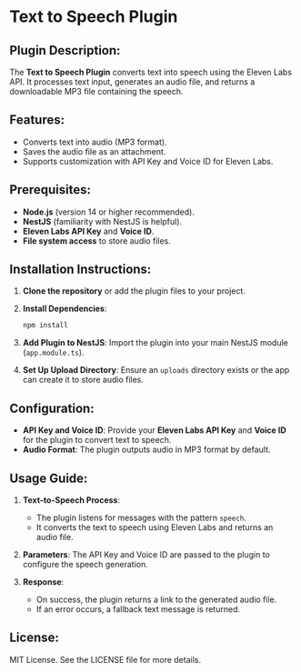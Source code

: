 # Text to Speech Plugin

## Plugin Description:
The **Text to Speech Plugin** converts text into speech using the Eleven Labs API. It processes text input, generates an audio file, and returns a downloadable MP3 file containing the speech.

## Features:
- Converts text into audio (MP3 format).
- Saves the audio file as an attachment.
- Supports customization with API Key and Voice ID for Eleven Labs.

## Prerequisites:
- **Node.js** (version 14 or higher recommended).
- **NestJS** (familiarity with NestJS is helpful).
- **Eleven Labs API Key** and **Voice ID**.
- **File system access** to store audio files.

## Installation Instructions:
1. **Clone the repository** or add the plugin files to your project.
2. **Install Dependencies**:
   ```bash
   npm install
   ```
3. **Add Plugin to NestJS**: Import the plugin into your main NestJS module (`app.module.ts`).

4. **Set Up Upload Directory**: Ensure an `uploads` directory exists or the app can create it to store audio files.

## Configuration:
- **API Key and Voice ID**: Provide your **Eleven Labs API Key** and **Voice ID** for the plugin to convert text to speech.
- **Audio Format**: The plugin outputs audio in MP3 format by default.

## Usage Guide:
1. **Text-to-Speech Process**:
   - The plugin listens for messages with the pattern `speech`.
   - It converts the text to speech using Eleven Labs and returns an audio file.
   
2. **Parameters**: The API Key and Voice ID are passed to the plugin to configure the speech generation.

3. **Response**: 
   - On success, the plugin returns a link to the generated audio file.
   - If an error occurs, a fallback text message is returned.


## License:
MIT License. See the LICENSE file for more details.
